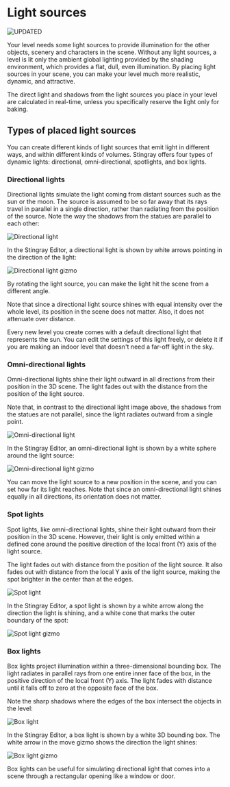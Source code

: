 # Light sources

![UPDATED](../../images/updated.png)

Your level needs some light sources to provide illumination for the other objects, scenery and characters in the scene. Without any light sources, a level is lit only the ambient global lighting provided by the shading environment, which provides a flat, dull, even illumination. By placing light sources in your scene, you can make your level much more realistic, dynamic, and attractive.

The direct light and shadows from the light sources you place in your level are calculated in real-time, unless you specifically reserve the light only for baking.

## Types of placed light sources

You can create different kinds of light sources that emit light in different ways, and within different kinds of volumes. Stingray offers four types of dynamic lights: directional, omni-directional, spotlights, and box lights.

### Directional lights

Directional lights simulate the light coming from distant sources such as the sun or the moon. The source is assumed to be so far away that its rays travel in parallel in a single direction, rather than radiating from the position of the source. Note the way the shadows from the statues are parallel to each other:

![Directional light](../../images/light_source_directional.png)

In the Stingray Editor, a directional light is shown by white arrows pointing in the direction of the light:

![Directional light gizmo](../../images/light_source_directional_gizmo.png)

By rotating the light source, you can make the light hit the scene from a different angle.

Note that since a directional light source shines with equal intensity over the whole level, its position in the scene does not matter. Also, it does not attenuate over distance.

Every new level you create comes with a default directional light that represents the sun. You can edit the settings of this light freely, or delete it if you are making an indoor level that doesn't need a far-off light in the sky.

### Omni-directional lights

Omni-directional lights shine their light outward in all directions from their position in the 3D scene. The light fades out with the distance from the position of the light source.

Note that, in contrast to the directional light image above, the shadows from the statues are not parallel, since the light radiates outward from a single point.

![Omni-directional light](../../images/light_source_omni.png)

In the Stingray Editor, an omni-directional light is shown by a white sphere around the light source:

![Omni-directional light gizmo](../../images/light_source_omni_gizmo.png)

You can move the light source to a new position in the scene, and you can set how far its light reaches. Note that since an omni-directional light shines equally in all directions, its orientation does not matter.

### Spot lights

Spot lights, like omni-directional lights, shine their light outward from their position in the 3D scene. However, their light is only emitted within a defined cone around the positive direction of the local front (Y) axis of the light source.

The light fades out with distance from the position of the light source. It also fades out with distance from the local Y axis of the light source, making the spot brighter in the center than at the edges.

![Spot light](../../images/light_source_spot.png)

In the Stingray Editor, a spot light is shown by a white arrow along the direction the light is shining, and a white cone that marks the outer boundary of the spot:

![Spot light gizmo](../../images/light_source_spot_gizmo.png)

### Box lights

Box lights project illumination within a three-dimensional bounding box. The light radiates in parallel rays from one entire inner face of the box, in the positive direction of the local front (Y) axis. The light fades with distance until it falls off to zero at the opposite face of the box.

Note the sharp shadows where the edges of the box intersect the objects in the level:

![Box light](../../images/light_source_box.png)

In the Stingray Editor, a box light is shown by a white 3D bounding box. The white arrow in the move gizmo shows the direction the light shines:

![Box light gizmo](../../images/light_source_box_gizmo.png)

Box lights can be useful for simulating directional light that comes into a scene through a rectangular opening like a window or door.
